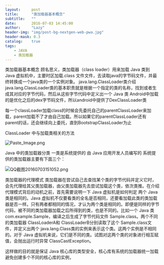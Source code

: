 ```yaml
---
layout:     post
title:      "类加载器基本概念"
subtitle:   ""
date:       2016-07-03 14:45:00
author:     "Lazy"
header-img: "img/post-bg-nextgen-web-pwa.jpg"
header-mask: 0.3
catalog:    true
tags:
    - JAVA
    - 类加载器
---
```








类加载器基本概念
顾名思义，类加载器（class loader）用来加载 Java 类到 Java 虚拟机中，主要时区加载.class 文件文件，去读取java的字节码文件，并最终转换成一个java类的一个实例对象。
java.lang.ClassLoader类介绍
java.lang.ClassLoader类的基本职责就是根据一个指定的类的名称，找到或者生成其对应的字节代码，然后从这些字节代码中定义出一个 Java 类
Android中加载的是优化之后的dex字节码文件，所以android中提供了DexClassLoader类

每一个classLoader加载class的时候会先委托自己的parentClassLoader来加载，parent加载不了才由自己加载。所以如果它的parentClassLoader还有parent的话，还会继续向上委托，直到BootstrapClassLoader为止

ClassLoader 中与加载类相关的方法






![Paste_Image.png](http://upload-images.jianshu.io/upload_images/1205414-d2da6fe72b20dae6.png?imageMogr2/auto-orient/strip%7CimageView2/2/w/1240)





Java 中的类加载器分类
一类是系统提供的
由 Java 应用开发人员编写的
系统提供的类加载器主要有下面三个：


![QQ截图20160703151052.png](http://upload-images.jianshu.io/upload_images/1205414-f7c113952e82f8bc.png?imageMogr2/auto-orient/strip%7CimageView2/2/w/1240)









类加载器的代理模式
类加载器在尝试自己去查找某个类的字节代码并定义它时，会先代理给其父类加载器，由父类加载器先去尝试加载这个类，依次类推。在介绍代理模式背后的动机之前，首先需要说明一下 Java 虚拟机是如何判定
两个 Java 类是相同的。Java 虚拟机不仅要看类的全名是否相同，还要看加载此类的类加载器是否一样。只有两者都相同的情况，才认为两个类是相同的。即便是同样的字节代码，被不同的类加载器加载之后所得到的类，也是不同的。比如一个 Java 类 com.example.Sample，编译之后生成了字节代码文件 Sample.class。两个不同的类加载器 ClassLoaderA和 ClassLoaderB分别读取了这个 Sample.class文件，并定义出两个 java.lang.Class类的实例来表示这个类。这两个实例是不相同的。对于 Java 虚拟机来说，它们是不同的类。试图对这两个类的对象进行相互赋值，会抛出运行时异常 ClassCastException。

这样做的目的就是保证 Java 核心库的类型安全，核心库有系统的加载器统一加载避免创建多个不同的核心库的实例，
